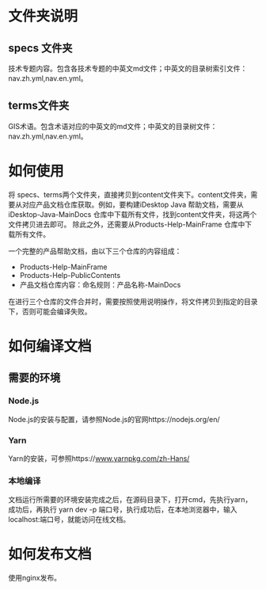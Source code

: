 # 文件夹说明
## specs 文件夹
技术专题内容。包含各技术专题的中英文md文件；中英文的目录树索引文件：nav.zh.yml,nav.en.yml。
## terms文件夹
GIS术语。包含术语对应的中英文的md文件；中英文的目录树文件：nav.zh.yml,nav.en.yml。
# 如何使用
将 specs、terms两个文件夹，直接拷贝到content文件夹下。content文件夹，需要从对应产品文档仓库获取。例如，要构建iDesktop Java 帮助文档，需要从iDesktop-Java-MainDocs 仓库中下载所有文件，找到content文件夹，将这两个文件拷贝进去即可。
除此之外，还需要从Products-Help-MainFrame 仓库中下载所有文件。

一个完整的产品帮助文档，由以下三个仓库的内容组成：
- Products-Help-MainFrame 
- Products-Help-PublicContents
- 产品文档仓库内容：命名规则：产品名称-MainDocs

在进行三个仓库的文件合并时，需要按照使用说明操作，将文件拷贝到指定的目录下，否则可能会编译失败。

# 如何编译文档
## 需要的环境
### Node.js
Node.js的安装与配置，请参照Node.js的官网https://nodejs.org/en/
### Yarn
Yarn的安装，可参照https://www.yarnpkg.com/zh-Hans/
### 本地编译
文档运行所需要的环境安装完成之后，在源码目录下，打开cmd，先执行yarn，成功后，再执行 yarn dev -p 端口号，执行成功后，在本地浏览器中，输入 localhost:端口号，就能访问在线文档。

# 如何发布文档
使用nginx发布。
